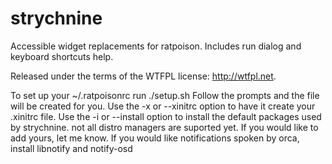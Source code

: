 strychnine
==========

Accessible widget replacements for ratpoison. Includes run dialog and keyboard shortcuts help.

Released under the terms of the WTFPL license: http://wtfpl.net.


To set up your ~/.ratpoisonrc run
./setup.sh
Follow the prompts and the file will be created for you.
Use the -x or --xinitrc option to have it create your .xinitrc file.
Use the -i or --install option to install the default packages used by strychnine.
not all distro managers are suported yet. If you would like to add yours, let me know.
If you would like notifications spoken by orca, install libnotify and notify-osd
